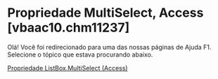 
# Propriedade MultiSelect, Access [vbaac10.chm11237]

Olá! Você foi redirecionado para uma das nossas páginas de Ajuda F1. Selecione o tópico que estava procurando abaixo.

[Propriedade ListBox.MultiSelect (Access)](http://msdn.microsoft.com/library/7115a913-1696-03b4-c88b-0626da1d587a%28Office.15%29.aspx)
